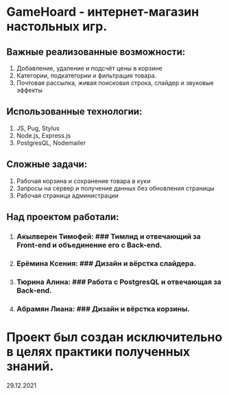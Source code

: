 # GameHoard - интернет-магазин настольных игр.

## Важные реализованные возможности:
1.  Добавление, удаление и подсчёт цены в корзине
2.  Категории, подкатегории и фильтрация товара.
3.  Почтовая рассылка, живая поисковая строка, слайдер и звуковые эффекты

## Использованные технологии:
1.  JS, Pug, Stylus
2.  Node.js, Express.js
3.  PostgresQL, Nodemailer


## Сложные задачи:
1.  Рабочая корзина и сохранение товара в куки
2.  Запросы на сервер и получение данных без обновления страницы
3.  Рабочая страница администрации

## Над проектом работали:
1. ### Акылверен Тимофей: ### Тимлид и отвечающий за Front-end и объединение его с Back-end.
2. ### Ерёмина Ксения: ### Дизайн и вёрстка слайдера.
3. ### Тюрина Алина: ### Работа с PostgresQL и отвечающая за Back-end.
4. ### Абрамян Лиана: ### Дизайн и вёрстка корзины. 

# Проект был создан исключительно в целях практики полученных знаний. 

29.12.2021
